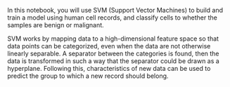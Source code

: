 In this notebook, you will use SVM (Support Vector Machines) to build and train a model using human cell records, and classify cells to whether the samples are benign or malignant.

SVM works by mapping data to a high-dimensional feature space so that data points can be categorized, even when the data are not otherwise linearly separable. A separator between the categories is found, then the data is transformed in such a way that the separator could be drawn as a hyperplane. Following this, characteristics of new data can be used to predict the group to which a new record should belong.

